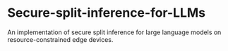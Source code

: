 # Secure-split-inference-for-LLMs
An implementation of secure split inference for large language models on resource-constrained edge devices.
